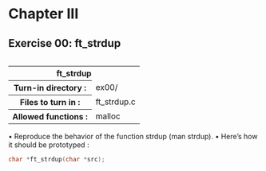 # Chapter III
## Exercise 00: ft_strdup
<div align="center">
<table align="left">
	<tr>
		<th colspan="2">
			ft_strdup
		</th>
	</tr>
	<tr>
		<th>Turn-in directory :</th>
		<td>ex00/</td>
	</tr>
	<tr>
		<th>Files to turn in :</th>
		<td>ft_strdup.c</td>
	</tr>
	<tr>
		<th>Allowed functions :</th>
		<td>malloc</td>
	</tr>
</table>
</div>

• Reproduce the behavior of the function strdup (man strdup).
• Here’s how it should be prototyped :

```C
char *ft_strdup(char *src);
```
